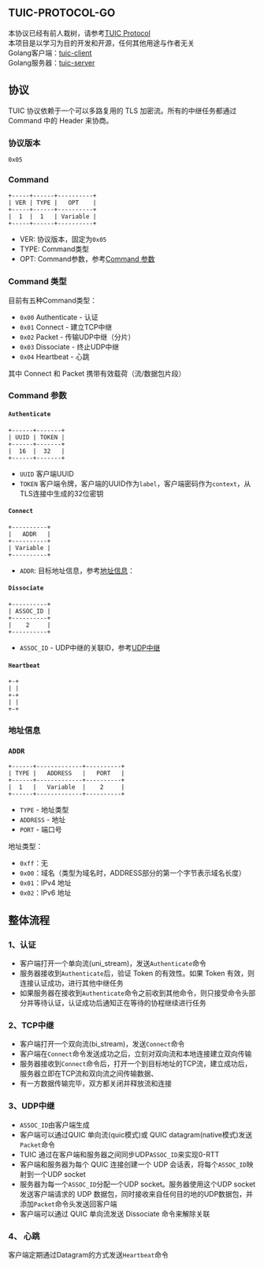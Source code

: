 ## TUIC-PROTOCOL-GO

本协议已经有前人栽树，请参考[TUIC Protocol](https://github.com/EAimTY/tuic/blob/tuic-5.0.0/SPEC.md)
<br>
本项目是以学习为目的开发和开源，任何其他用途与作者无关<br>
Golang客户端：[tuic-client](https://github.com/ZYKJShadow/tuic-client)<br>
Golang服务器：[tuic-server](https://github.com/ZYKJShadow/tuic-server)

## 协议
TUIC 协议依赖于一个可以多路复用的 TLS 加密流。所有的中继任务都通过 Command 中的 Header 来协商。
### 协议版本
`0x05`
### Command
```plain
+-----+------+----------+
| VER | TYPE |   OPT    |
+-----+------+----------+
|  1  |  1   | Variable |
+-----+------+----------+
```
- VER: 协议版本，固定为`0x05`
- TYPE: Command类型
- OPT: Command参数，参考[Command 参数](#Command-参数)
### Command 类型

目前有五种Command类型：
- `0x00` Authenticate - 认证
- `0x01` Connect - 建立TCP中继
- `0x02` Packet - 传输UDP中继（分片）
- `0x03` Dissociate - 终止UDP中继
- `0x04` Heartbeat - 心跳

其中 Connect 和 Packet 携带有效载荷（流/数据包片段）
### Command 参数

#### `Authenticate`
```plain
+------+-------+
| UUID | TOKEN |
+------+-------+
|  16  |  32   |
+------+-------+
```
- `UUID` 客户端UUID
- `TOKEN` 客户端令牌，客户端的UUID作为`label`，客户端密码作为`context`，从TLS连接中生成的32位密钥

#### `Connect`

```plain
+----------+
|   ADDR   |
+----------+
| Variable |
+----------+
```

- `ADDR`: 目标地址信息，参考[地址信息](#地址信息)：

#### `Dissociate`

```plain
+----------+
| ASSOC_ID |
+----------+
|    2     |
+----------+
```
- `ASSOC_ID` - UDP中继的关联ID，参考[UDP中继](#3、UDP中继（可选）)

#### `Heartbeat`
```plain
+-+
| |
+-+
| |
+-+
```

### 地址信息
### `ADDR`
```plain
+------+-------------+----------+
| TYPE |   ADDRESS   |   PORT   |
+------+-------------+----------+
|  1   |   Variable  |    2     |
+------+-------------+----------+
```

- `TYPE` - 地址类型
- `ADDRESS` - 地址
- `PORT` - 端口号

地址类型：
- `0xff`：无
- `0x00`：域名（类型为域名时，ADDRESS部分的第一个字节表示域名长度）
- `0x01`：IPv4 地址
- `0x02`：IPv6 地址

## 整体流程

### 1、认证
- 客户端打开一个单向流(uni_stream)，发送`Authenticate`命令
- 服务器接收到`Authenticate`后，验证 Token 的有效性。如果 Token 有效，则连接认证成功，进行其他中继任务
- 如果服务器在接收到`Authenticate`命令之前收到其他命令，则只接受命令头部分并等待认证，认证成功后通知正在等待的协程继续进行任务

### 2、TCP中继
- 客户端打开一个双向流(bi_stream)，发送`Connect`命令
- 客户端在`Connect`命令发送成功之后，立刻对双向流和本地连接建立双向传输
- 服务器接收到`Connect`命令后，打开一个到目标地址的TCP流，建立成功后，服务器立即在TCP流和双向流之间传输数据、
- 有一方数据传输完毕，双方都关闭并释放流和连接

### 3、UDP中继
- `ASSOC_ID`由客户端生成
- 客户端可以通过QUIC 单向流(quic模式)或 QUIC datagram(native模式)发送`Packet`命令
- TUIC 通过在客户端和服务器之间同步UDP`ASSOC_ID`来实现0-RTT
- 客户端和服务器为每个 QUIC 连接创建一个 UDP 会话表，将每个`ASSOC_ID`映射到一个UDP socket
- 服务器为每一个`ASSOC_ID`分配一个UDP socket。服务器使用这个UDP socket发送客户端请求的 UDP 数据包，同时接收来自任何目的地的UDP数据包，并添加`Packet`命令头发送回客户端
- 客户端可以通过 QUIC 单向流发送 Dissociate 命令来解除关联

### 4、 心跳
客户端定期通过Datagram的方式发送`Heartbeat`命令

